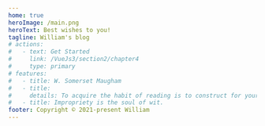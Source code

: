 ```yaml
---
home: true
heroImage: /main.png
heroText: Best wishes to you!
tagline: William's blog
# actions:
#   - text: Get Started
#     link: /VueJs3/section2/chapter4
#     type: primary
# features:
#   - title: W. Somerset Maugham
#   - title: 
#     details: To acquire the habit of reading is to construct for yourself a refuge from almost all the miseries of life.
#   - title: Impropriety is the soul of wit.
footer: Copyright © 2021-present William
---
```

